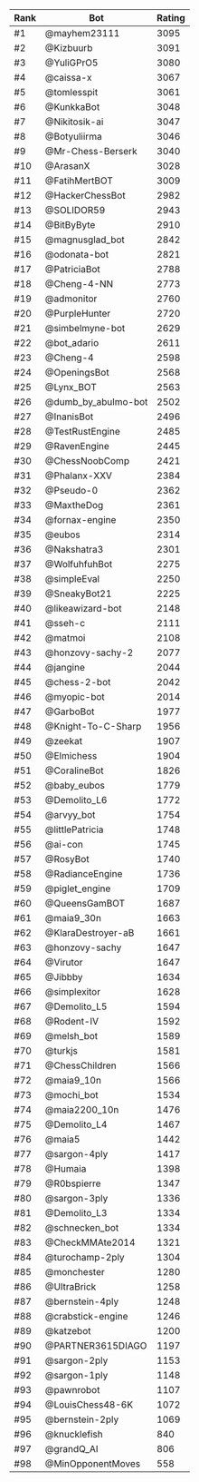 Rank|Bot|Rating
---|---|---
#1|@mayhem23111|3095
#2|@Kizbuurb|3091
#3|@YuliGPrO5|3080
#4|@caissa-x|3067
#5|@tomlesspit|3061
#6|@KunkkaBot|3048
#7|@Nikitosik-ai|3047
#8|@Botyuliirma|3046
#9|@Mr-Chess-Berserk|3040
#10|@ArasanX|3028
#11|@FatihMertBOT|3009
#12|@HackerChessBot|2982
#13|@SOLIDOR59|2943
#14|@BitByByte|2910
#15|@magnusglad_bot|2842
#16|@odonata-bot|2821
#17|@PatriciaBot|2788
#18|@Cheng-4-NN|2773
#19|@admonitor|2760
#20|@PurpleHunter|2720
#21|@simbelmyne-bot|2629
#22|@bot_adario|2611
#23|@Cheng-4|2598
#24|@OpeningsBot|2568
#25|@Lynx_BOT|2563
#26|@dumb_by_abulmo-bot|2502
#27|@InanisBot|2496
#28|@TestRustEngine|2485
#29|@RavenEngine|2445
#30|@ChessNoobComp|2421
#31|@Phalanx-XXV|2384
#32|@Pseudo-0|2362
#33|@MaxtheDog|2361
#34|@fornax-engine|2350
#35|@eubos|2314
#36|@Nakshatra3|2301
#37|@WolfuhfuhBot|2275
#38|@simpleEval|2250
#39|@SneakyBot21|2225
#40|@likeawizard-bot|2148
#41|@sseh-c|2111
#42|@matmoi|2108
#43|@honzovy-sachy-2|2077
#44|@jangine|2044
#45|@chess-2-bot|2042
#46|@myopic-bot|2014
#47|@GarboBot|1977
#48|@Knight-To-C-Sharp|1956
#49|@zeekat|1907
#50|@Elmichess|1904
#51|@CoralineBot|1826
#52|@baby_eubos|1779
#53|@Demolito_L6|1772
#54|@arvyy_bot|1754
#55|@littlePatricia|1748
#56|@ai-con|1745
#57|@RosyBot|1740
#58|@RadianceEngine|1736
#59|@piglet_engine|1709
#60|@QueensGamBOT|1687
#61|@maia9_30n|1663
#62|@KlaraDestroyer-aB|1661
#63|@honzovy-sachy|1647
#64|@Virutor|1647
#65|@Jibbby|1634
#66|@simplexitor|1628
#67|@Demolito_L5|1594
#68|@Rodent-IV|1592
#69|@melsh_bot|1589
#70|@turkjs|1581
#71|@ChessChildren|1566
#72|@maia9_10n|1566
#73|@mochi_bot|1534
#74|@maia2200_10n|1476
#75|@Demolito_L4|1467
#76|@maia5|1442
#77|@sargon-4ply|1417
#78|@Humaia|1398
#79|@R0bspierre|1347
#80|@sargon-3ply|1336
#81|@Demolito_L3|1334
#82|@schnecken_bot|1334
#83|@CheckMMAte2014|1321
#84|@turochamp-2ply|1304
#85|@monchester|1280
#86|@UltraBrick|1258
#87|@bernstein-4ply|1248
#88|@crabstick-engine|1246
#89|@katzebot|1200
#90|@PARTNER3615DIAGO|1197
#91|@sargon-2ply|1153
#92|@sargon-1ply|1148
#93|@pawnrobot|1107
#94|@LouisChess48-6K|1072
#95|@bernstein-2ply|1069
#96|@knucklefish|840
#97|@grandQ_AI|806
#98|@MinOpponentMoves|558
